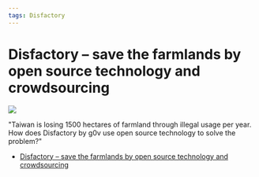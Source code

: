 ```yaml
---
tags: Disfactory
---
```


# Disfactory – save the farmlands by open source technology and crowdsourcing

![](https://s3-ap-northeast-1.amazonaws.com/g0v-hackmd-images/uploads/upload_7e465f4913453a02b899eb33321a9b3b.jpg)

"Taiwan is losing 1500 hectares of farmland through illegal usage per year. How does Disfactory by g0v use open source technology to solve the problem?"

- [Disfactory – save the farmlands by open source technology and crowdsourcing](https://english.cw.com.tw/article/article.action?id=2982)
